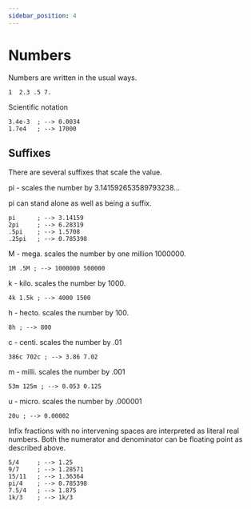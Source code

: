 ```yaml
---
sidebar_position: 4
---
```


# Numbers

Numbers are written in the usual ways.
```sapf
1  2.3 .5 7.
```
    
Scientific notation
```sapf
3.4e-3  ; --> 0.0034
1.7e4   ; --> 17000
```

## Suffixes 
There are several suffixes that scale the value.

pi - scales the number by 3.141592653589793238...

pi can stand alone as well as being a suffix.
```sapf
pi      ; --> 3.14159
2pi     ; --> 6.28319 
.5pi    ; --> 1.5708 
.25pi   ; --> 0.785398
```     

M - mega. scales the number by one million 1000000.
```sapf
1M .5M ; --> 1000000 500000
```

k - kilo. scales the number by 1000.
```sapf
4k 1.5k ; --> 4000 1500
```

h - hecto. scales the number by 100.
```sapf
8h ; --> 800
```

c - centi. scales the number by .01
```sapf
386c 702c ; --> 3.86 7.02
```

m - milli. scales the number by .001
```sapf
53m 125m ; --> 0.053 0.125
```

u - micro. scales the number by .000001
```sapf
20u ; --> 0.00002
```

Infix fractions with no intervening spaces are interpreted as literal real 
numbers. Both the numerator and denominator can be floating point as 
described above.

```sapf
5/4     ; --> 1.25
9/7     ; --> 1.28571
15/11   ; --> 1.36364
pi/4    ; --> 0.785398
7.5/4   ; --> 1.875
1k/3    ; --> 1k/3
```